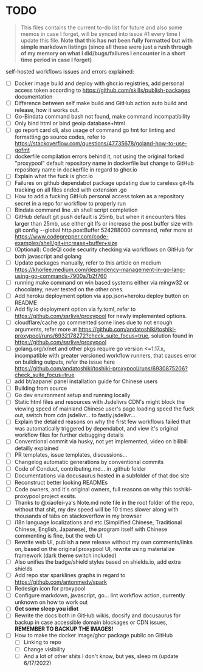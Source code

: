 # TODO

> This files contains the current to-do list for future and also some memos in case I forget, will be synced into issue #1 every time I update this file. **Note that this has not been fully formatted but with simple markdown listings (since all these were just a rush through of my memory on what I did/bugs/failures I encounter in a short time period in case I forget)**

self-hosted workflows issues and errors explained:

- [ ] Docker image build and deploy with ghcr.io registries, add personal access token according to https://github.com/skills/publish-packages documentation
- [ ] Difference between self make build and GitHub action auto build and release, how it works out.
- [ ] Go-Bindata command bash not found, make command incompatibility
- [ ] Only bind html or bind geoip database+html
- [ ] go report card cli, also usage of command go fmt for linting and formatting go source codes, refer to https://stackoverflow.com/questions/47735678/goland-how-to-use-gofmt
- [ ] dockerfile compilation errors behind it, not using the original forked "proxypool" default repository name in dockerfile but change to GitHub repository name in dockerfile in regard to ghcr.io
- [ ] Explain what the fuck is ghcr.io
- [ ] Failures on github dependabot package updating due to careless git-lfs tracking on all files ended with extension .go
- [ ] How to add a fucking GitHub personal access token as a repository secret in a repo for workflow to properly run
- [ ] Bindata command line .sh shell script completion
- [ ] GitHub default git push default is 25mb, but when it encounters files larger than 25mb, use either git lfs or increase the post buffer size with git config --global http.postBuffer 524288000 command, refer more at https://www.codegrepper.com/code-examples/shell/git+increase+buffer+size
- [ ] (Optional): CodeQl code security checking via workflows on GitHub for both javascript and golang
- [ ] Update packages manually, refer to this article on medium https://khorlee.medium.com/dependency-management-in-go-lang-using-go-commands-7900a7b2f760
- [ ] running make command on win based systems either via mingw32 or chocolatey, never tested on the other ones.
- [ ] Add heroku deployment option via app.json+heroku deploy button on README
- [ ] Add fly.io deployment option via fy.toml, refer to https://github.com/ssrlive/proxypool for newly implemented options.
- [ ] cloudflare/cache.go commented some lines due to not enough arguments, refer more at https://github.com/andatoshiki/toshiki-proxypool/runs/6932178272?check_suite_focus=true, solution found in https://github.com/ssrlive/proxypool
- [ ] golang.org/x/net and other pkgs require go version <=1.17.x, incompatible with greater versioned workflow runners, that causes error on building outputs, refer the issue here https://github.com/andatoshiki/toshiki-proxypool/runs/6930875206?check_suite_focus=true
- [ ] add bt/aapanel panel installation guide for Chinese users
- [ ] Building from source
- [ ] Go dev environment setup and running locally
- [ ] Static html files and resources with Jsdelivrs CDN's might block the viewing speed of mainland Chinese user's page loading speed the fuck out, switch from cdn.jsdelivr... to fastly.jsdelivr...
- [ ] Explain the detailed reasons on why the first few workflows failed that was automatically triggered by dependabot, and view it's original workflow files for further debugging details
- [ ] Conventional commit via husky, not yet implemented, video on bilibili detailly explained
- [ ] PR templates, issue templates, discussions...
- [ ] Changelog automatic generations by conventional commits
- [ ] Code of Conduct, contributing.md... in .github folder
- [ ] Documentations via docusaurus hosted in a subfolder of that doc site
- [ ] Reconstruct better looking READMEs
- [ ] Code owners, and it's original owners, full reasons on why this toshiki-proxypool project exsits.
- [ ] Thanks to @xiaofei-ya's Note.md note file in the root folder of the repo, without that shit, my dev speed will be 10 times slower along with thousands of tabs on stackoverflow in my browser
- [ ] i18n language localizations and etc (Simplified Chinese, Traditional Chinese, English, Japanese), the program itself with Chinese commenting is fine, but the web UI
- [ ] Rewrite web UI, publish a new release without my own comments/links on, based on the original proxypool UI, rewrite using materialize framework (dark theme switch included)
- [ ] Also unifies the badge/shield styles based on shields.io, add extra shields
- [ ] Add repo star sparklines graphs in regard to https://github.com/antonmedv/spark
- [ ] Redesign icon for proxypool
- [ ] Configure markdown, javascript, go... lint workflow action, currently unknown on how to work out
- [ ] **Get some sleep you idiot**
- [ ] Rewrite the docs both in GitHub wikis, docsify and docusaurus for backup in case accessible domain blockages or CDN issues, **REMEMBER TO BACKUP THE IMAGES!**
- [ ] How to make the docker image/ghcr package public on GitHub
  - [ ] Linking to repo
  - [ ] Change visibility
  - [ ] And a lot of other shits I don't know, but yes, sleep rn (update 6/17/2022)